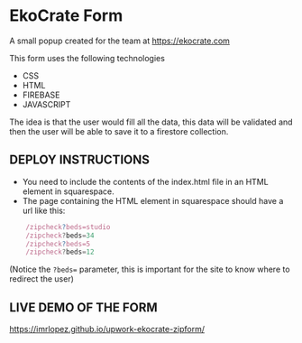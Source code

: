 # EkoCrate Form

A small popup created for the team at https://ekocrate.com

This form uses the following technologies

* CSS
* HTML
* FIREBASE
* JAVASCRIPT

The idea is that the user would fill all the data, this data will be validated and then the user will be able to save it to a firestore collection.

## DEPLOY INSTRUCTIONS

* You need to include the contents of the index.html file in an HTML element in squarespace.
* The page containing the HTML element in squarespace should have a url like this:

```javascript
    /zipcheck?beds=studio
    /zipcheck?beds=34
    /zipcheck?beds=5
    /zipcheck?beds=12
```
(Notice the `?beds=` parameter, this is important for the site to know where to redirect the user)


## LIVE DEMO OF THE FORM

https://imrlopez.github.io/upwork-ekocrate-zipform/
